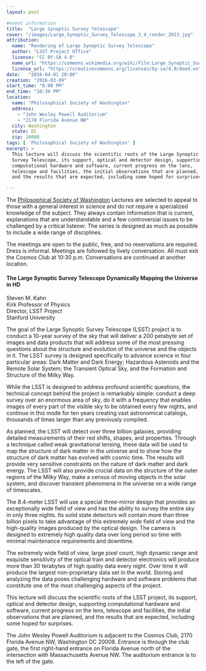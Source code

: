 ```yaml
---
layout: post

#event information
title:  "Large Synoptic Survey Telescope"
cover: "/images/Large_Synoptic_Survey_Telescope_3_4_render_2013.jpg"
attribution:
  name: "Rendering of Large Synoptic Survey Telescope"
  author: "LSST Project Office"
  license: "CC BY-SA 4.0"
  name_url: "https://commons.wikimedia.org/wiki/File:Large_Synoptic_Survey_Telescope_3_4_render_2013.png"
  license_url: "https://creativecommons.org/licenses/by-sa/4.0/deed.en"
date:   "2016-04-01 20:00"
creation: "2016-03-09"
start_time: "8:00 PM"
end_time: "10:30 PM"
location:
  name: "Philosophical Society of Washington"
  address:
    - "John Wesley Powell Auditorium"
    - "2170 Florida Avenue NW"
  city: Washington
  state: DC
  zip: 20008
tags: [ 'Philosophical Society of Washington' ]
excerpt: >
  This lecture will discuss the scientific roots of the Large Synoptic
  Survey Telescope, its support, optical and detector design, supporting
  computational hardware and software, current progress on the lens,
  telescope and facilities, the initial observations that are planned,
  and the results that are expected, including some hoped for surprises.

---
```


The [Philosophical Society of Washington](http://www.philsoc.org/)
Lectures are selected to
appeal to those with a general interest in science and do not require
a specialized knowledge of the subject. They always contain
information that is current, explanations that are understandable
and a few controversial issues to be challenged by a critical 
listener. The series is designed as much as possible to include a
wide range of disciplines.

The meetings are open to the public, free, and no reservations are
required. Dress is informal. Meetings are followed by lively
conversation. All must exit the Cosmos Club at 10:30 p.m.
Conversations are continued at another location.

#### The Large Synoptic Survey Telescope Dynamically Mapping the Universe in HD

Steven M. Kahn  
Kirk Professor of Physics  
Director, LSST Project  
Stanford University  

The goal of the Large Synoptic Survey Telescope (LSST) project is to
conduct a 10-year survey of the sky that will deliver a 200 petabyte
set of images and data products that will address some of the most
pressing questions about the structure and evolution of the universe
and the objects in it. The LSST survey is designed specifically to
advance science in four particular areas: Dark Matter and Dark Energy;
Hazardous Asteroids and the Remote Solar System; the Transient Optical
Sky, and the Formation and Structure of the Milky Way.

While the LSST is designed to address profound scientific questions,
the technical concept behind the project is remarkably simple: conduct
a deep survey over an enormous area of sky, do it with a frequency that
enables images of every part of the visible sky to be obtained every
few nights, and continue in this mode for ten years creating vast
astronomical catalogs, thousands of times larger than any previously
compiled.

As planned, the LSST will detect over three billion galaxies, providing
detailed measurements of their red shifts, shapes, and properties.
Through a technique called weak gravitational lensing, these data will
be used to map the structure of dark matter in the universe and to show
how the structure of dark matter has evolved with cosmic time. The
results will provide very sensitive constraints on the nature of dark
matter and dark energy. The LSST will also provide crucial data on the
structure of the outer regions of the Milky Way, make a census of
moving objects in the solar system, and discover transient phenomena
in the universe on a wide range of timescales.

The 8.4-meter LSST will use a special three-mirror design that provides
an exceptionally wide field of view and has the ability to survey the
entire sky in only three nights. Its solid state detectors will contain
more than three billion pixels to take advantage of this extremely wide
field of view and the high-quality images produced by the optical
design. The camera is designed to extremely high quality data over
long period so time with minimal maintenance requirements and downtime.

The extremely wide field of view, large pixel count, high dynamic range
and exquisite sensitivity of the optical train and detector electronics
will produce more than 30 terabytes of high quality data every night.
Over time it will produce the largest non-proprietary data set in the
world. Storing and analyzing the data poses challenging hardware and
software problems that constitute one of the most challenging aspects
of the project.

This lecture will discuss the scientific roots of the LSST project,
its support, optical and detector design, supporting computational
hardware and software, current progress on the lens, telescope and
facilities, the initial observations that are planned, and the results
that are expected, including some hoped for surprises.

The John Wesley Powell Auditorium is adjacent to the Cosmos Club,
2170 Florida Avenue NW, Washington DC 20008. Entrance is through 
the club gate, the first right-hand entrance on Florida Avenue north
of the intersection with Massachusetts Avenue NW. The auditorium
entrance is to the left of the gate.

